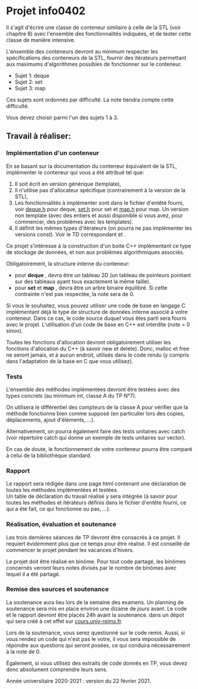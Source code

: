 # Projet info0402

Il s'agit d'écrire une classe de conteneur similaire à celle de la STL (voir chapitre 8) avec l'ensemble des fonctionnalités indiquées, et de tester cette classe de manière intensive.

L'ensemble des conteneurs devront au minimum respecter les spécifications des conteneurs de la STL, fournir des itérateurs permettant aux maximums d'algorithmes possibles de fonctionner sur le conteneur.

  * Sujet 1: deque
  * Sujet 2: set
  * Sujet 3: map

Ces sujets sont ordonnés par difficulté. La note tiendra compte cette difficulté.

Vous devez choisir parmi l'un des sujets 1 à 3.

## Travail à réaliser:

### Implémentation d'un conteneur

En se basant sur la documentation du conteneur équivalent de la STL, implémenter le conteneur qui vous a été attribué tel que:
  1. Il soit écrit en version générique (template),
  2. Il n'utilise pas d'allocateur spécifique (contrairement à la version de la STL),
  3. Les fonctionnalités à implémenter sont dans le fichier d'entête fourni, voir [deque.h](deque/deque.h) pour deque, [set.h](set/set.h) pour set et [map.h](map/map.h) pour map. Un version non template (avec des entiers et aussi disponible si vous avez, pour commencer, des problèmes avec les templates).
  4. Il définit les mêmes types d'itérateurs (on pourra ne pas implémenter les versions const). Voir le TD correspondant et [](http://www.cs.northwestern.edu/%7Eriesbeck/programming/c++/stl-iterator-define.html).

Ce projet s'intéresse à la construction d'un boite C++ implémentant ce type de stockage de données, et non aux problèmes algorithmiques associés.

Obligatoirement, la structure interne du conteneur:
* pour **deque** , devra être un tableau 2D (un tableau de pointeurs pointant sur des tableaux ayant tous exactement la même taille).
* pour **set** et **map** , devra être un arbre binaire équilibré.
Si cette contrainte n'est pas respectée, la note sera de 0.

Si vous le souhaitez, vous pouvez utiliser une code de base en langage C implémentant déjà le type de structure de données interne associé à votre conteneur. Dans ce cas, le code source duquel vous êtes parti sera fourni avec le projet. L'utilisation d'un code de base en C++ est interdite (note = 0 sinon).

Toutes les fonctions d'allocation devront obligatoirement utiliser les fonctions d'allocation du C++ (à savoir new et delete). Donc, malloc et free ne seront jamais, et à aucun endroit, utilisés dans le code rendu (y compris dans l'adaptation de la base en C que vous utilisez).

### Tests

L'ensemble des méthodes implémentées devront être testées avec des types concrets (au minimum int, classe A du TP N°7).

On utilisera le différentiel des compteurs de la classe A pour vérifier que la méthode fonctionne bien comme supposé (en particulier lors des copies, déplacements, ajout d'éléments, ...).

Alternativement, on pourra également faire des tests unitaires avec catch (voir répertoire catch qui donne un exemple de tests unitaires sur vector).

En cas de doute, le fonctionnement de votre conteneur pourra être comparé à celui de la bibliothèque standard.

### Rapport

Le rapport sera rédigée dans une page html contenant une déclaration de toutes les méthodes implémentées et testées.  
Un table de déclaration du travail réalisé y sera intégrée (à savoir pour toutes les méthodes et itérateurs définis dans le fichier d'entête fourni, ce qui a été fait, ce qui fonctionne ou pas, ...).  

### Réalisation, évaluation et soutenance

Les trois dernières séances de TP devront être consacrés à ce projet. Il requiert évidemment plus que ce temps pour être réalisé. Il est conseillé de commencer le projet pendant les vacances d'hivers.

Le projet doit être réalisé en binôme. Pour tout code partagé, les binômes concernés verront leurs notes divisés par le nombre de binômes avec lequel il a été partagé.

### Remise des sources et soutenance

La soutenance aura lieu lors de la semaine des examens. Un planning de soutenance sera mis en place environ une dizaine de jours avant. Le code et le rapport devront être placés 24h avant la soutenance. dans un dépot qui sera créé à cet effet sur [cours.univ-reims.fr](https://cours.univ-reims.fr/course/view.php?id=1664).  

Lors de la soutenance, vous serez questionné sur le code remis. Aussi, si vous rendez un code qui n'est pas le votre, il vous sera impossible de répondre aux questions qui seront posées, ce qui conduira nécessairement à la note de 0.

Également, si vous utilisez des extraits de code donnés en TP, vous devez donc absolument comprendre leurs sens.

Année universitaire 2020-2021 : version du 22 février 2021.
